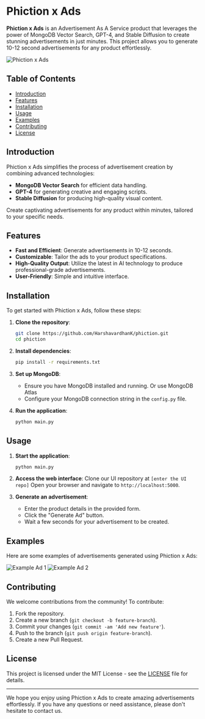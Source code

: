 # Phiction x Ads

**Phiction x Ads** is an Advertisement As A Service product that leverages the power of MongoDB Vector Search, GPT-4, and Stable Diffusion to create stunning advertisements in just minutes. This project allows you to generate 10-12 second advertisements for any product effortlessly.

![Phiction x Ads](path-to-banner-image)

## Table of Contents

- [Introduction](#introduction)
- [Features](#features)
- [Installation](#installation)
- [Usage](#usage)
- [Examples](#examples)
- [Contributing](#contributing)
- [License](#license)

## Introduction

Phiction x Ads simplifies the process of advertisement creation by combining advanced technologies:
- **MongoDB Vector Search** for efficient data handling.
- **GPT-4** for generating creative and engaging scripts.
- **Stable Diffusion** for producing high-quality visual content.

Create captivating advertisements for any product within minutes, tailored to your specific needs.

## Features

- **Fast and Efficient**: Generate advertisements in 10-12 seconds.
- **Customizable**: Tailor the ads to your product specifications.
- **High-Quality Output**: Utilize the latest in AI technology to produce professional-grade advertisements.
- **User-Friendly**: Simple and intuitive interface.

## Installation

To get started with Phiction x Ads, follow these steps:

1. **Clone the repository**:
    ```bash
    git clone https://github.com/HarshavardhanK/phiction.git
    cd phiction
    ```

2. **Install dependencies**:
    ```bash
    pip install -r requirements.txt
    ```

3. **Set up MongoDB**:
    - Ensure you have MongoDB installed and running. Or use MongoDB Atlas
    - Configure your MongoDB connection string in the `config.py` file.

4. **Run the application**:
    ```bash
    python main.py
    ```

## Usage

1. **Start the application**:
    ```bash
    python main.py
    ```

2. **Access the web interface**:
    Clone our UI repository at `[enter the UI repo]`
    Open your browser and navigate to `http://localhost:5000`.

3. **Generate an advertisement**:
    - Enter the product details in the provided form.
    - Click the "Generate Ad" button.
    - Wait a few seconds for your advertisement to be created.

## Examples

Here are some examples of advertisements generated using Phiction x Ads:

![Example Ad 1](path-to-example-ad-1)
![Example Ad 2](path-to-example-ad-2)

## Contributing

We welcome contributions from the community! To contribute:

1. Fork the repository.
2. Create a new branch (`git checkout -b feature-branch`).
3. Commit your changes (`git commit -am 'Add new feature'`).
4. Push to the branch (`git push origin feature-branch`).
5. Create a new Pull Request.

## License

This project is licensed under the MIT License - see the [LICENSE](LICENSE) file for details.

---

We hope you enjoy using Phiction x Ads to create amazing advertisements effortlessly. If you have any questions or need assistance, please don't hesitate to contact us.
